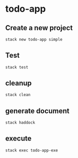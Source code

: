 # todo-app

## Create a new project

```sh
stack new todo-app simple
```

## Test

```sh
stack test
```

## cleanup

```sh
stack clean
```

## generate document

```sh
stack haddock
```

## execute

```sh
stack exec todo-app-exe
```
